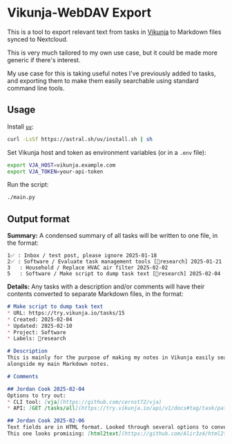 # Vikunja-WebDAV Export

This is a tool to export relevant text from tasks in [Vikunja](https://vikunja.io) to Markdown files synced to Nextcloud.

This is very much tailored to my own use case, but it could be made more generic if there's interest.

My use case for this is taking useful notes I've previously added to tasks, and exporting them
to make them easily searchable using standard command line tools.

## Usage
Install [`uv`](https://docs.astral.sh/uv):
```sh
curl -LsSf https://astral.sh/uv/install.sh | sh
```

Set Vikunja host and token as environment variables (or in a `.env` file):
```sh
export VJA_HOST=vikunja.example.com
export VJA_TOKEN=your-api-token
```

Run the script:
```sh
./main.py
```

## Output format
**Summary:**
A condensed summary of all tasks will be written to one file, in the format:
```
1✅ : Inbox / test post, please ignore 2025-01-18
2✅ : Software / Evaluate task management tools [📖research] 2025-01-21
3   : Household / Replace HVAC air filter 2025-02-02
5   : Software / Make script to dump task text [📖research] 2025-02-04
```

**Details:**
Any tasks with a description and/or comments will have their contents converted to separate
Markdown files, in the format:
```md
# Make script to dump task text
* URL: https://try.vikunja.io/tasks/15
* Created: 2025-02-04
* Updated: 2025-02-10
* Project: Software
* Labels: 📖research

# Description
This is mainly for the purpose of making my notes in Vikunja easily searchable
alongside my main Markdown notes.

# Comments

## Jordan Cook 2025-02-04
Options to try out:
* CLI tool: [vja](https://github.com/cernst72/vja)
* API: [GET /tasks/all](https://try.vikunja.io/api/v1/docs#tag/task/paths/~1tasks~1all/get)

## Jordan Cook 2025-02-06
Text fields are in HTML format. Looked through several options to convert back to Markdown.
This one looks promising: [html2text](https://github.com/Alir3z4/html2text)
```
